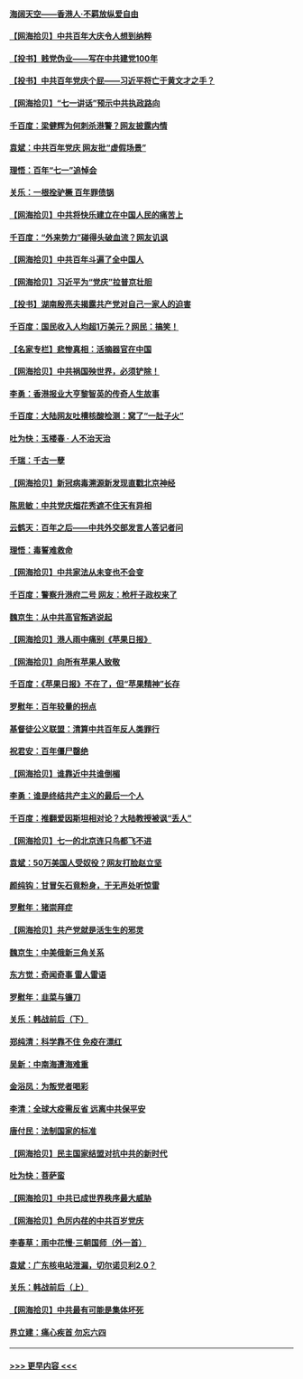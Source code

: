 #### [海阔天空——香港⼈·不羁放纵爱⾃由](../pages/nsc993/n13069407.md?t=07060601) 
#### [【网海拾贝】中共百年大庆令人想到纳粹](../pages/nsc993/n13068483.md?t=07060601) 
#### [【投书】贱党伪业——写在中共建党100年](../pages/nsc993/n13067843.md?t=07060601) 
#### [【投书】中共百年党庆个屁——习近平将亡于黄文才之手？](../pages/nsc993/n13067425.md?t=07060601) 
#### [【网海拾贝】“七一讲话”预示中共执政路向](../pages/nsc993/n13066434.md?t=07060601) 
#### [千百度：梁健辉为何刺杀港警？网友披露内情](../pages/nsc993/n13066979.md?t=07060601) 
#### [袁斌：中共百年党庆 网友批“虚假场景”](../pages/nsc993/n13066385.md?t=07060601) 
#### [理悟：百年“七一”追悼会](../pages/nsc993/n13066106.md?t=07060601) 
#### [关乐：一根拴驴橛 百年罪债锅](../pages/nsc993/n13066089.md?t=07060601) 
#### [【网海拾贝】中共将快乐建立在中国人民的痛苦上](../pages/nsc993/n13064939.md?t=07060601) 
#### [千百度：“外来势力”碰得头破血流？网友讥讽](../pages/nsc993/n13064878.md?t=07060601) 
#### [【网海拾贝】中共百年斗遍了全中国人](../pages/nsc993/n13060020.md?t=07060601) 
#### [【网海拾贝】习近平为“党庆”拉普京壮胆](../pages/nsc993/n13057781.md?t=07060601) 
#### [【投书】湖南殷亮夫揭露共产党对自己一家人的迫害](../pages/nsc993/n13057744.md?t=07060601) 
#### [千百度：国民收入人均超1万美元？网民：搞笑！](../pages/nsc993/n13057692.md?t=07060601) 
#### [【名家专栏】悲惨真相：活摘器官在中国](../pages/nsc993/n13056611.md?t=07060601) 
#### [【网海拾贝】中共祸国殃世界，必须铲除！](../pages/nsc993/n13056011.md?t=07060601) 
#### [李勇：香港报业大亨黎智英的传奇人生故事](../pages/nsc993/n13055258.md?t=07060601) 
#### [千百度：大陆网友吐槽核酸检测：窝了“一肚子火”](../pages/nsc993/n13055194.md?t=07060601) 
#### [吐为快：玉楼春 · 人不治天治](../pages/nsc993/n13054028.md?t=07060601) 
#### [千瑞：千古一孽](../pages/nsc993/n13054016.md?t=07060601) 
#### [【网海拾贝】新冠病毒溯源新发现直戳北京神经](../pages/nsc993/n13052425.md?t=07060601) 
#### [陈思敏：中共党庆烟花秀遮不住天有异相](../pages/nsc993/n13052020.md?t=07060601) 
#### [云鹤天：百年之后——中共外交部发言人答记者问](../pages/nsc993/n13051604.md?t=07060601) 
#### [理悟：毒誓难救命](../pages/nsc993/n13051601.md?t=07060601) 
#### [【网海拾贝】中共家法从未变也不会变](../pages/nsc993/n13050366.md?t=07060601) 
#### [千百度：警察升港府二号 网友：枪杆子政权来了](../pages/nsc993/n13050261.md?t=07060601) 
#### [魏京生：从中共高官叛逃说起](../pages/nsc993/n13048997.md?t=07060601) 
#### [【网海拾贝】港人雨中痛别《苹果日报》](../pages/nsc993/n13048941.md?t=07060601) 
#### [【网海拾贝】向所有苹果人致敬](../pages/nsc993/n13046795.md?t=07060601) 
#### [千百度：《苹果日报》不在了，但“苹果精神”长存](../pages/nsc993/n13046703.md?t=07060601) 
#### [罗慰年：百年较量的拐点](../pages/nsc993/n13046542.md?t=07060601) 
#### [基督徒公义联盟：清算中共百年反人类罪行](../pages/nsc993/n13046499.md?t=07060601) 
#### [祝君安：百年僵尸罄绝](../pages/nsc993/n13045595.md?t=07060601) 
#### [【网海拾贝】谁靠近中共谁倒楣](../pages/nsc993/n13044667.md?t=07060601) 
#### [李勇：谁是终结共产主义的最后一个人](../pages/nsc993/n13044397.md?t=07060601) 
#### [千百度：推翻爱因斯坦相对论？大陆教授被讽“丢人”](../pages/nsc993/n13043908.md?t=07060601) 
#### [【网海拾贝】七一的北京连只鸟都飞不进](../pages/nsc993/n13041377.md?t=07060601) 
#### [袁斌：50万美国人受奴役？网友打脸赵立坚](../pages/nsc993/n13041330.md?t=07060601) 
#### [颜纯钩：甘冒矢石竟粉身，于无声处听惊雷](../pages/nsc993/n13041140.md?t=07060601) 
#### [罗慰年：猪崇拜症](../pages/nsc993/n13041071.md?t=07060601) 
#### [【网海拾贝】共产党就是活生生的邪灵](../pages/nsc993/n13036627.md?t=07060601) 
#### [魏京生：中美俄新三角关系](../pages/nsc993/n13035986.md?t=07060601) 
#### [东方觉：奇闻奇事 雷人雷语](../pages/nsc993/n13035878.md?t=07060601) 
#### [罗慰年：韭菜与镰刀](../pages/nsc993/n13034374.md?t=07060601) 
#### [关乐：韩战前后（下）](../pages/nsc993/n13034113.md?t=07060601) 
#### [郑纯清：科学靠不住 免疫在漂红](../pages/nsc993/n13034093.md?t=07060601) 
#### [吴新：中南海遭海难重](../pages/nsc993/n13034084.md?t=07060601) 
#### [金浴凤：为叛党者喝彩](../pages/nsc993/n13034058.md?t=07060601) 
#### [李清：全球大疫需反省 远离中共保平安](../pages/nsc993/n13033784.md?t=07060601) 
#### [唐付民：法制国家的标准](../pages/nsc993/n13032944.md?t=07060601) 
#### [【网海拾贝】民主国家结盟对抗中共的新时代](../pages/nsc993/n13031717.md?t=07060601) 
#### [吐为快：菩萨蛮](../pages/nsc993/n13030033.md?t=07060601) 
#### [【网海拾贝】中共已成世界秩序最大威胁](../pages/nsc993/n13028138.md?t=07060601) 
#### [【网海拾贝】色厉内荏的中共百岁党庆](../pages/nsc993/n13025582.md?t=07060601) 
#### [李春草：雨中花慢‧三朝国师（外一首）](../pages/nsc993/n13025567.md?t=07060601) 
#### [袁斌：广东核电站泄漏，切尔诺贝利2.0？](../pages/nsc993/n13025475.md?t=07060601) 
#### [关乐：韩战前后（上）](../pages/nsc993/n13025387.md?t=07060601) 
#### [【网海拾贝】中共最有可能是集体坏死](../pages/nsc993/n13023101.md?t=07060601) 
#### [界立建：痛心疾首 勿忘六四](../pages/nsc993/n13022339.md?t=07060601) 

----
#### [ >>> 更早内容 <<< ](../indexes/nsc993-earlier.md)

